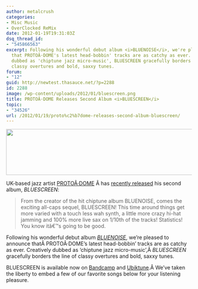 ```yaml
---
author: metalcrush
categories:
- Misc Music
- OverClocked ReMix
date: 2012-01-19T19:31:03Z
dsq_thread_id:
- "545866563"
excerpt: Following his wonderful debut album <i>BLUENOISE</i>, we're pleased to announce
  that PROTOÂ·DOME's latest head-bobbin' tracks are as catchy as ever. Creatively
  dubbed as 'chiptune jazz micro-music', BLUESCREEN gracefully borders the line of
  classy overtures and bold, saxxy tunes.
forum:
- "12"
guid: http://newtest.thasauce.net/?p=2288
id: 2288
image: /wp-content/uploads/2012/01/bluescreen.png
title: PROTOÂ·DOME Releases Second Album <i>BLUESCREEN</i>
topic:
- "34526"
url: /2012/01/19/proto%c2%b7dome-releases-second-album-bluescreen/
---
```


<center>
  <a href="http://thasauce.net/wp-content/uploads/2012/01/protodome.png"><img class="aligncenter size-full wp-image-2289" title="protodome" src="http://thasauce.net/wp-content/uploads/2012/01/protodome.png" alt="" width="550" height="125" srcset="http://thasauce.net/wp-content/uploads/2012/01/protodome.png 550w, http://thasauce.net/wp-content/uploads/2012/01/protodome-300x68.png 300w, http://thasauce.net/wp-content/uploads/2012/01/protodome-75x17.png 75w" sizes="(max-width: 550px) 100vw, 550px" /></a>
</center>

  
UK-based jazz artist [PROTOÂ·DOME](https://www.facebook.com/PROTODOME) Â has [recently released](http://ocremix.org/forums/showthread.php?t=38193) his second album, _BLUESCREEN_:

> From the creator of the hit chiptune album BLUENOISE, comes the exciting all-caps sequel, BLUESCREEN! This time around things get more varied with a touch less wah synth, a little more crazy hi-hat jamming and 100% more live sax on 1/10th of the tracks! Statistics! You know itâ€™s going to be good.

Following his wonderful debut album _[BLUENOISE](http://protodome.bandcamp.com/album/bluenoise)_, we&#8217;re pleased to announce thatÂ PROTOÂ·DOME&#8217;s latest head-bobbin&#8217; tracks are as catchy as ever. Creatively dubbed as &#8216;chiptune jazz micro-music&#8217;,Â _BLUESCREEN_ gracefully borders the line of classy overtures and bold, saxxy tunes.

BLUESCREEN is available now on [Bandcamp](http://protodome.bandcamp.com/album/bluescreen) and [Ubiktune](http://ubiktune.org/releases/ubi034-protodome-bluescreen).Â We&#8217;ve taken the liberty to embed a few of our favorite songs below for your listening pleasure.
  

  


<center>
</center>


  


<center>
</center>